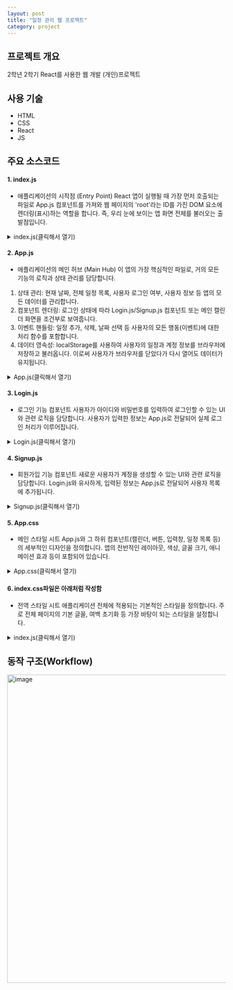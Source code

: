 ```yaml
---
layout: post
title: "일정 관리 웹 프로젝트"
category: project
---
```


## 프로젝트 개요
2학년 2학기 React를 사용한 웹 개발 (개인)프로젝트

## 사용 기술
- HTML
- CSS
- React
- JS

## 주요 소스코드

#### 1. index.js
- 애플리케이션의 시작점 (Entry Point)
React 앱이 실행될 때 가장 먼저 호출되는 파일로 App.js 컴포넌트를 가져와 웹 페이지의 'root'라는 ID를 가진 DOM 요소에 렌더링(표시)하는 역할을 합니다. 즉, 우리 눈에 보이는 앱 화면 전체를 불러오는 출발점입니다.
<details>
<summary>index.js(클릭해서 열기)</summary>
  <script src="https://gist.github.com/jjoon1234/308b92b817a78f52f1e26e6fa76f3295.js"></script>
</details>

#### 2. App.js
- 애플리케이션의 메인 허브 (Main Hub)
이 앱의 가장 핵심적인 파일로, 거의 모든 기능의 로직과 상태 관리를 담당합니다.
1. 상태 관리: 현재 날짜, 전체 일정 목록, 사용자 로그인 여부, 사용자 정보 등 앱의 모든 데이터를 관리합니다.
2. 컴포넌트 렌더링: 로그인 상태에 따라 Login.js/Signup.js 컴포넌트 또는 메인 캘린더 화면을 조건부로 보여줍니다.
3. 이벤트 핸들링: 일정 추가, 삭제, 날짜 선택 등 사용자의 모든 행동(이벤트)에 대한 처리 함수를 포함합니다.
4. 데이터 영속성: localStorage를 사용하여 사용자의 일정과 계정 정보를 브라우저에 저장하고 불러옵니다. 이로써 사용자가 브라우저를 닫았다가 다시 열어도 데이터가 유지됩니다.
<details>
<summary>App.js(클릭해서 열기)</summary>
  <script src="https://gist.github.com/jjoon1234/9d79a8f6e98f3dce63d6f9ec7ea124c9.js"></script>
</details>

#### 3. Login.js
- 로그인 기능 컴포넌트
사용자가 아이디와 비밀번호를 입력하여 로그인할 수 있는 UI와 관련 로직을 담당합니다. 사용자가 입력한 정보는 App.js로 전달되어 실제 로그인 처리가 이루어집니다.
<details>
<summary>Login.js(클릭해서 열기)</summary>
  <script src="https://gist.github.com/jjoon1234/065d807148e0d83692eadc42f9f4d4f7.js"></script>
</details>

#### 4. Signup.js
- 회원가입 기능 컴포넌트
새로운 사용자가 계정을 생성할 수 있는 UI와 관련 로직을 담당합니다. Login.js와 유사하게, 입력된 정보는 App.js로 전달되어 사용자 목록에 추가됩니다.
<details>
<summary>Signup.js(클릭해서 열기)</summary>
  <script src="https://gist.github.com/jjoon1234/68912f478a663b102b341f2f8d5f96e8.js"></script>
</details>

#### 5. App.css
- 메인 스타일 시트
App.js와 그 하위 컴포넌트(캘린더, 버튼, 입력창, 일정 목록 등)의 세부적인 디자인을 정의합니다. 앱의 전반적인 레이아웃, 색상, 글꼴 크기, 애니메이션 효과 등이 포함되어 있습니다.
<details>
<summary>App.css(클릭해서 열기)</summary>
  <script src="https://gist.github.com/jjoon1234/6551d54f75d9f799e3cf7c996d0aa286.js"></script>
</details>

#### 6. index.css파일은 아래처럼 작성함
- 전역 스타일 시트
애플리케이션 전체에 적용되는 기본적인 스타일을 정의합니다. 주로 전체 페이지의 기본 글꼴, 여백 초기화 등 가장 바탕이 되는 스타일을 설정합니다.
<details>
<summary>index.js(클릭해서 열기)</summary>
  <script src="https://gist.github.com/jjoon1234/bf4802ea357ab24459ca0c089750e67a.js"></script>
</details>

## 동작 구조(Workflow)
<img width="1105" height="710" alt="image" src="https://github.com/user-attachments/assets/ca4179bb-2a33-41a7-8a42-de77952a6c75" />

